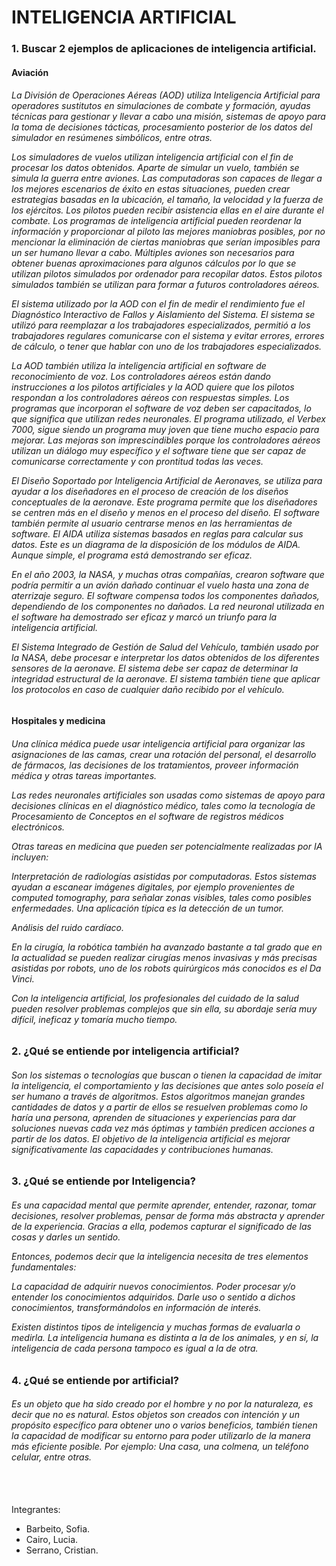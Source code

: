 <h1> INTELIGENCIA ARTIFICIAL </h1>

<h3> 1. Buscar 2 ejemplos de aplicaciones de inteligencia artificial.</h3>

<h4>Aviación</h4>

<h6>
La División de Operaciones Aéreas (AOD) utiliza Inteligencia Artificial para operadores sustitutos en simulaciones de combate y formación, ayudas técnicas para gestionar y llevar a cabo una misión, sistemas de apoyo para la toma de decisiones tácticas, procesamiento posterior de los datos del simulador en resúmenes simbólicos, entre otras.

Los simuladores de vuelos utilizan inteligencia artificial con el fin de procesar los datos obtenidos.  Aparte de simular un vuelo, también se simula la guerra entre aviones. Las computadoras son capaces de llegar a los mejores escenarios de éxito en estas situaciones, pueden crear estrategias basadas en la ubicación, el tamaño, la velocidad y la fuerza de los ejércitos. Los pilotos pueden recibir asistencia ellas en el aire durante el combate. 
Los programas de inteligencia artificial pueden reordenar la información y proporcionar al piloto las mejores maniobras posibles, por no mencionar la eliminación de ciertas maniobras que serían imposibles para un ser humano llevar a cabo. Múltiples aviones son necesarios para obtener buenas aproximaciones para algunos cálculos por lo que se utilizan pilotos simulados por ordenador para recopilar datos. Estos pilotos simulados también se utilizan para formar a futuros controladores aéreos.

El sistema utilizado por la AOD con el fin de medir el rendimiento fue el Diagnóstico Interactivo de Fallos y Aislamiento del Sistema. El sistema se utilizó para reemplazar a los trabajadores especializados, permitió a los trabajadores regulares comunicarse con el sistema y evitar errores, errores de cálculo, o tener que hablar con uno de los trabajadores especializados.

La AOD también utiliza la inteligencia artificial en software de reconocimiento de voz. Los controladores aéreos están dando instrucciones a los pilotos artificiales y la AOD quiere que los pilotos respondan a los controladores aéreos con respuestas simples. Los programas que incorporan el software de voz deben ser capacitados, lo que significa que utilizan redes neuronales. El programa utilizado, el Verbex 7000, sigue siendo un programa muy joven que tiene mucho espacio para mejorar. Las mejoras son imprescindibles porque los controladores aéreos utilizan un diálogo muy específico y el software tiene que ser capaz de comunicarse correctamente y con prontitud todas las veces.

El Diseño Soportado por Inteligencia Artificial de Aeronaves, se utiliza para ayudar a los diseñadores en el proceso de creación de los diseños conceptuales de la aeronave. Este programa permite que los diseñadores se centren más en el diseño y menos en el proceso del diseño. El software también permite al usuario centrarse menos en las herramientas de software. El AIDA utiliza sistemas basados en reglas para calcular sus datos. Este es un diagrama de la disposición de los módulos de AIDA. Aunque simple, el programa está demostrando ser eficaz.

En el año 2003, la NASA, y muchas otras compañías, crearon software que podría permitir a un avión dañado continuar el vuelo hasta una zona de aterrizaje seguro. El software compensa todos los componentes dañados, dependiendo de los componentes no dañados. La red neuronal utilizada en el software ha demostrado ser eficaz y marcó un triunfo para la inteligencia artificial.

El Sistema Integrado de Gestión de Salud del Vehículo, también usado por la NASA, debe procesar e interpretar los datos obtenidos de los diferentes sensores de la aeronave. El sistema debe ser capaz de determinar la integridad estructural de la aeronave. El sistema también tiene que aplicar los protocolos en caso de cualquier daño recibido por el vehículo.
</h6>

<h4>Hospitales y medicina</h4>

<h6>
Una clínica médica puede usar inteligencia artificial para organizar las asignaciones de las camas, crear una rotación del personal, el desarrollo de fármacos, las decisiones de los  tratamientos, proveer información médica y otras tareas importantes.

Las redes neuronales artificiales son usadas como sistemas de apoyo para decisiones clínicas en el diagnóstico médico, tales como la tecnología de Procesamiento de Conceptos en el software de registros médicos electrónicos.

Otras tareas en medicina que pueden ser potencialmente realizadas por IA incluyen:

Interpretación de radiologías asistidas por computadoras. Estos sistemas ayudan a escanear imágenes digitales, por ejemplo provenientes de computed tomography, para señalar zonas visibles, tales como posibles enfermedades. Una aplicación típica es la detección de un tumor.

Análisis del ruido cardíaco.

En la cirugía, la robótica también ha avanzado bastante a tal grado que en la actualidad se pueden realizar cirugías menos invasivas y más precisas asistidas por robots, uno de los robots quirúrgicos más conocidos es el Da Vinci.

Con la inteligencia artificial, los profesionales del cuidado de la salud pueden resolver problemas complejos que sin ella, su abordaje sería muy difícil, ineficaz y tomaría mucho tiempo. 
</h6>

<h3>2. ¿Qué se entiende por inteligencia artificial?</h3>

<h6>
Son los sistemas o tecnologías que buscan o tienen la capacidad de imitar la inteligencia, el comportamiento y las decisiones que antes solo poseía el ser humano a través de algoritmos. Estos algoritmos manejan grandes cantidades de datos y a partir de ellos se resuelven problemas como lo haría una persona, aprenden de situaciones y experiencias  para dar soluciones nuevas cada vez más óptimas y también predicen acciones a partir de los datos. 
El objetivo de la inteligencia artificial es mejorar significativamente las capacidades y contribuciones humanas. 
</h6>

<h3>3. ¿Qué se entiende por Inteligencia?</h3>

<h6>
Es una capacidad mental que permite aprender, entender, razonar, tomar decisiones, resolver problemas, pensar de forma más abstracta y aprender de la experiencia. Gracias a ella, podemos capturar el significado de las cosas y darles un sentido.

Entonces, podemos decir que la inteligencia necesita de tres elementos fundamentales:

La capacidad de adquirir nuevos conocimientos.
Poder procesar y/o entender los conocimientos adquiridos.
Darle uso o sentido a dichos conocimientos, transformándolos en información de interés.

Existen distintos tipos de inteligencia y muchas formas de evaluarla o medirla. La inteligencia humana es distinta a la de los animales, y en sí, la inteligencia de cada persona tampoco es igual a la de otra.
</h6>

<h3>4. ¿Qué se entiende por artificial?</h3>

<h6>
Es un objeto que ha sido creado por el hombre y no por la naturaleza, es decir que no es natural. Estos objetos son creados con intención y un propósito específico para obtener uno o varios beneficios, también tienen la capacidad de modificar su entorno para poder utilizarlo de la manera más eficiente posible. Por ejemplo: Una casa, una colmena, un teléfono celular, entre otras. 
</h6>

<br></br>
Integrantes: 
  - Barbeito, Sofia. 
  - Cairo, Lucia.
  - Serrano, Cristian.
